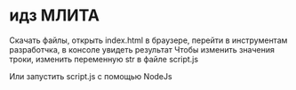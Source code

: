 # идз МЛИТА

Скачать файлы, открыть index.html в браузере, перейти в инструментам разработчка, в консоле увидеть результат
Чтобы изменить значения троки, изменить переменную str в файле script.js

Или запустить script.js с помощью NodeJs

